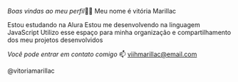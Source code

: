 *Boas vindas ao meu perfil*💙💙
Meu nome é vitória Marillac

Estou estudando na Alura
Estou me desenvolvendo na linguagem JavaScript
Utilizo esse espaço para minha organização e compartilhamento dos meu projetos desenvolvidos

*Você pode entrar em contato comigo* 📫
viihmarillac@email.com

@vitoriamarillac
